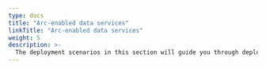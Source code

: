 ```yaml
---
type: docs
title: "Arc-enabled data services"
linkTitle: "Arc-enabled data services"
weight: 5
description: >-
  The deployment scenarios in this section will guide you through deploying and working with Azure Arc-enabled data services on multiple infrastructure platforms.
---
```

